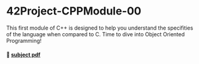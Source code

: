# 42Project-CPPModule-00
This first module of C++ is designed to help you understand the specifities of the language when compared to C. Time to dive into Object Oriented Programming!
#### 📄 [subject pdf](https://github.com/ncallie/42Project-CPPModule-00/blob/main/00.subject.pdf)
